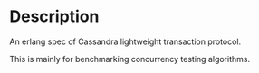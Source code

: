 # Description

An erlang spec of Cassandra lightweight transaction protocol.

This is mainly for benchmarking concurrency testing algorithms.
